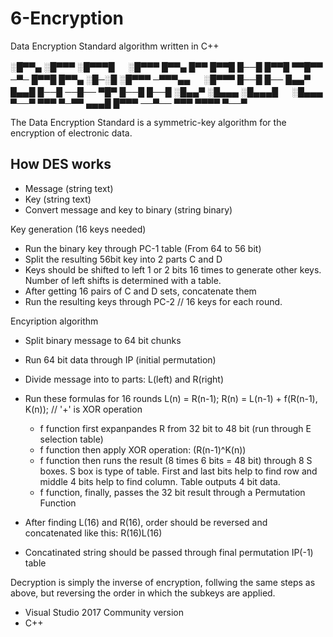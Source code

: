 # 6-Encryption
Data Encryption Standard algorithm written in C++

░█▀▀▄ ░█▀▀▀ ░█▀▀▀█ 　 ░█▀▀▀ █▀▀▄ █▀▀ █▀▀█ █──█ █▀▀█ ▀▀█▀▀ ─▀─ █▀▀█ █▀▀▄ 
░█─░█ ░█▀▀▀ ─▀▀▀▄▄ 　 ░█▀▀▀ █──█ █── █▄▄▀ █▄▄█ █──█ ──█── ▀█▀ █──█ █──█ 
░█▄▄▀ ░█▄▄▄ ░█▄▄▄█ 　 ░█▄▄▄ ▀──▀ ▀▀▀ ▀─▀▀ ▄▄▄█ █▀▀▀ ──▀── ▀▀▀ ▀▀▀▀ ▀──▀ 

The Data Encryption Standard is a symmetric-key algorithm for the encryption of electronic data.

## How DES works

- Message (string text)
- Key (string text)
- Convert message and key to binary (string binary)

Key generation (16 keys needed)
- Run the binary key through PC-1 table (From 64 to 56 bit)
- Split the resulting 56bit key into 2 parts C and D
- Keys should be shifted to left 1 or 2 bits 16 times to generate other keys. Number of left shifts is determined with a table.
- After getting 16 pairs of C and D sets, concatenate them
- Run the resulting keys through PC-2
  // 16 keys for each round.

Encyription algorithm
- Split binary message to 64 bit chunks
- Run 64 bit data through IP (initial permutation)
- Divide message into to parts: L(left) and R(right)
- Run these formulas for 16 rounds
		L(n) = R(n-1);
		R(n) = L(n-1) + f(R(n-1), K(n)); // '+' is XOR operation 
	- f function first expanpandes R from 32 bit to 48 bit (run through E selection table)
	- f function then apply XOR operation: (R(n-1)^K(n))
	- f function then runs the result (8 times 6 bits = 48 bit) through 8 S boxes. 
    S box is type of table. First and last bits help to find row and middle 4 bits help to find column.
    Table outputs 4 bit data.
	- f function, finally, passes the 32 bit result through a Permutation Function

- After finding L(16) and R(16), order should be reversed and concatenated like this:
	R(16)L(16)
- Concatinated string should be passed through final permutation IP(-1) table

Decryption is simply the inverse of encryption, follwing the same steps as above, but reversing the order in which the subkeys are applied.

- Visual Studio 2017 Community version
- C++

